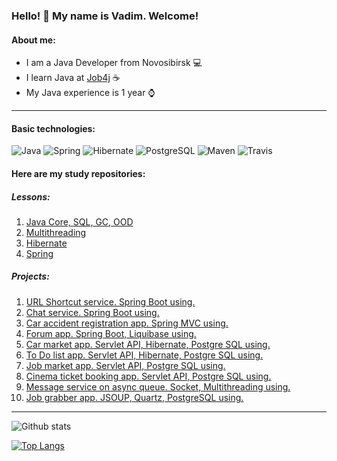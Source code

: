### Hello! 👋 My name is Vadim. Welcome!
#### About me:
* I am a Java Developer from Novosibirsk :computer:
* I learn Java at [Job4j](https://job4j.ru/) :coffee:
* My Java experience is 1 year :watch:
---
#### Basic technologies:
![Java](https://img.shields.io/badge/Java-14-orange)
![Spring](https://img.shields.io/badge/Spring-5-green)
![Hibernate](https://img.shields.io/badge/Hibernate-5-yellow)
![PostgreSQL](https://img.shields.io/badge/PostgreSQL-13-blue)
![Maven](https://img.shields.io/badge/Maven-3-red)
![Travis](https://img.shields.io/badge/Travis-CI-brightgreen)

#### Here are my study repositories:
##### Lessons:
1. [Java Core, SQL, GC, OOD](https://github.com/vadimstr102/job4j)
2. [Multithreading](https://github.com/vadimstr102/job4j_threads)
3. [Hibernate](https://github.com/vadimstr102/job4j_hibernate)
4. [Spring](https://github.com/vadimstr102/job4j_spring)

##### Projects:
1. [URL Shortcut service. Spring Boot using.](https://github.com/vadimstr102/job4j_url_shortcut)
2. [Chat service. Spring Boot using.](https://github.com/vadimstr102/job4j_chat)
3. [Car accident registration app. Spring MVC using.](https://github.com/vadimstr102/job4j_car_accident)
4. [Forum app. Spring Boot, Liquibase using.](https://github.com/vadimstr102/job4j_forum)
5. [Car market app. Servlet API, Hibernate, Postgre SQL using.](https://github.com/vadimstr102/job4j_cars)
6. [To Do list app. Servlet API, Hibernate, Postgre SQL using.](https://github.com/vadimstr102/job4j_todo)
7. [Job market app. Servlet API, Postgre SQL using.](https://github.com/vadimstr102/job4j_dreamjob)
8. [Cinema ticket booking app. Servlet API, Postgre SQL using.](https://github.com/vadimstr102/job4j_cinema)
9. [Message service on async queue. Socket, Multithreading using.](https://github.com/vadimstr102/job4j_pooh)
10. [Job grabber app. JSOUP, Quartz, PostgreSQL using.](https://github.com/vadimstr102/job4j_grabber)
---
![Github stats](https://github-readme-stats.vercel.app/api?username=vadimstr102&hide=stars,prs,issues,contribs)

[![Top Langs](https://github-readme-stats.vercel.app/api/top-langs/?username=vadimstr102&layout=compact)](https://github.com/vadimstr102/github-readme-stats)

<!--
**vadimstr102/vadimstr102** is a ✨ _special_ ✨ repository because its `README.md` (this file) appears on your GitHub profile.

Here are some ideas to get you started:

- 🔭 I’m currently working on ...
- 🌱 I’m currently learning ...
- 👯 I’m looking to collaborate on ...
- 🤔 I’m looking for help with ...
- 💬 Ask me about ...
- 📫 How to reach me: ...
- 😄 Pronouns: ...
- ⚡ Fun fact: ...
-->
